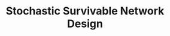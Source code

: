 ---
title: "Stochastic Survivable Network Design"
collection: portfolio
link: 'http://ls11-www.cs.uni-dortmund.de/staff/zey/ssndp'
excerpt: "Short description about the project"
---